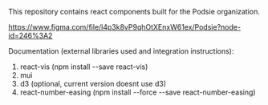 This repository contains react components built for the Podsie organization. 

https://www.figma.com/file/l4p3k8vP9qhOtXEnxW61ex/Podsie?node-id=246%3A2

Documentation (external libraries used and integration instructions):
1) react-vis (npm install --save react-vis)
2) mui 
3) d3 (optional, current version doesnt use d3)
4) react-number-easing (npm install --force --save react-number-easing)
